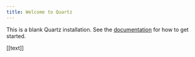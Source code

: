 ```yaml
---
title: Welcome to Quartz
---
```


This is a blank Quartz installation.
See the [documentation](https://quartz.jzhao.xyz) for how to get started.

[[text]]
